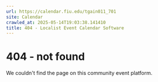 ```yaml
---
url: https://calendar.fiu.edu/tgain011_701
site: Calendar
crawled_at: 2025-05-14T19:03:38.141410
title: 404 - Localist Event Calendar Software
---
```


# 404 - not found
We couldn't find the page on this community event platform.
